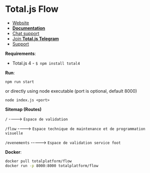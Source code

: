 # Total.js Flow

- [Website](https://www.totaljs.com/flow/)
- [__Documentation__](https://docs.totaljs.com/flow10/)
- [Chat support](https://platform.totaljs.com/?open=messenger)
- [Join __Total.js Telegram__](https://t.me/totalplatform)
- [Support](https://www.totaljs.com/support/)

__Requirements__:

- Total.js 4 - `$ npm install total4`

__Run__:

```
npm run start
```
or directly using node executable (port is optional, default 8000)
```
node index.js <port>
```
__Sitemap (Routes)__

`/`                      ----> `Espace de validation`


`/flow`                 ----> `Espace technique de maintenance et de programmation visuelle`

`/evenements`           -----> `Espace de validation service foot`



__Docker__:

```bash
docker pull totalplatform/flow
docker run -p 8000:8000 totalplatform/flow
````
